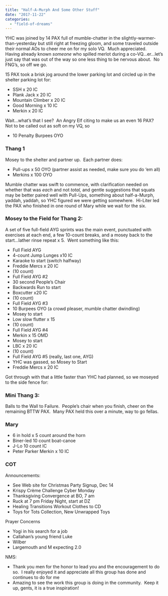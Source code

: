 ```yaml
---
title: "Half-A-Murph And Some Other Stuff"
date: "2017-11-22"
categories: 
  - "field-of-dreams"
---
```


YHC was joined by 14 PAX full of mumble-chatter in the slightly-warmer-than-yesterday but still right at freezing gloom, and some traveled outside their normal AOs to cheer me on for my solo VQ.  Much appreciated.  Having already known _someone_ who spilled merlot during a co-VQ…er…let’s just say that was out of the way so one less thing to be nervous about.  No FNG’s, so off we go.

15 PAX took a brisk jog around the lower parking lot and circled up in the shelter parking lot for:

- SSH x 20 IC
- Plank Jack x 20 IC
- Mountain Climber x 20 IC
- Good Morning x 10 IC
- Merkin x 20 IC

Wait…what’s that I see?  An Angry Elf citing to make us an even 16 PAX?  Not to be called out as soft on my VQ, so

- 10 Penalty Burpees OYO

### Thang 1

Mosey to the shelter and partner up.  Each partner does:

- Pull-ups x 50 OYO (partner assist as needed, make sure you do ‘em all)
- Merkins x 100 OYO

Mumble chatter was swift to commence, with clarification needed on whether that was _each_ and not _total,_ and gentle suggestions that squats may be better paired well with Pull-Ups, something about half-a-Murph, yaddah, yaddah, so YHC figured we were getting somewhere.  Hi-Liter led the PAX who finished in one round of Mary while we wait for the six.

### Mosey to the Field for Thang 2:

A set of five full-field AYG sprints was the main event, punctuated with exercises at each end, a few 10-count breaks, and a mosey back to the start…lather rinse repeat x 5.  Went something like this:

- Full Field AYG
- 4-count Jump Lunges x10 IC
- Karaoke to start (switch halfway)
- Freddie Mercs x 20 IC
- (10 count)
- Full Field AYG #2
- 30 second People’s Chair
- Backwards Run to start
- Boxcutter x20 IC
- (10 count)
- Full Field AYG #3
- 10 Burpees OYO (a crowd pleaser, mumble chatter dwindling)
- Mosey to start
- Low slow flutter x 15
- (10 count)
- Full Field AYG #4
- Merkin x 15 OMD
- Mosey to start
- LBC x 20 IC
- (10 count)
- Full Field AYG #5 (really, last one, AYG)
- YHC was gassed, so Mosey to Start
- Freddie Mercs x 20 IC

Got through with that a little faster than YHC had planned, so we moseyed to the side fence for:

### Mini Thang 3:

Balls to the Wall to Failure.  People’s chair when you finish, cheer on the remaining BTTW PAX.  Many PAX held this over a minute, way to go fellas.

### Mary

- 6 in hold x 5 count around the horn
- Biner-led 10 count boat-canoe
- J-Lo 10 count IC
- Peter Parker Merkin x 10 IC

### COT

Announcements:

- See Web site for Christmas Party Signup, Dec 14
- Krispy Crème Challenge Cyber Monday
- Thanksgiving Convergence at BO, 7 am
- Ruck at 7 pm Friday Night, start at DZ
- Healing Transitions Workout Clothes to CD
- Toys for Tots Collection, New Unwrapped Toys

Prayer Concerns

- Yogi in his search for a job
- Callahan’s young friend Luke
- Wilber
- Largemouth and M expecting 2.0

NMS:

- Thank you men for the honor to lead you and the encouragement to do so.  I really enjoyed it and appreciate all this group has done and continues to do for me
- Amazing to see the work this group is doing in the community.  Keep it up, gents, it is a true inspiration!
